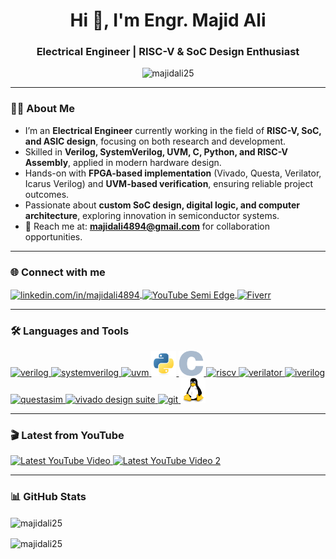 <h1 align="center">Hi 👋, I'm Engr. Majid Ali</h1>
<h3 align="center">Electrical Engineer | RISC-V & SoC Design Enthusiast</h3>

<p align="center"> 
  <img src="https://komarev.com/ghpvc/?username=majidali25&label=Profile%20views&color=0e75b6&style=flat" alt="majidali25" /> 
</p>

---
### 🧑‍💻 About Me  

- I’m an **Electrical Engineer** currently working in the field of **RISC-V, SoC, and ASIC design**, focusing on both research and development.  
- Skilled in **Verilog, SystemVerilog, UVM, C, Python, and RISC-V Assembly**, applied in modern hardware design.  
- Hands-on with **FPGA-based implementation** (Vivado, Questa, Verilator, Icarus Verilog) and **UVM-based verification**, ensuring reliable project outcomes.  
- Passionate about **custom SoC design, digital logic, and computer architecture**, exploring innovation in semiconductor systems.  
- 📩 Reach me at: **majidali4894@gmail.com** for collaboration opportunities.  
 
---

### 🌐 Connect with me
<p align="left">
<a href="https://www.linkedin.com/in/majidali4894/" target="blank">
  <img align="center" src="https://raw.githubusercontent.com/rahuldkjain/github-profile-readme-generator/master/src/images/icons/Social/linked-in-alt.svg" alt="linkedin.com/in/majidali4894" height="30" width="40" />
</a>
<a href="https://www.youtube.com/@semiedge1" target="blank">
  <img align="center" src="https://raw.githubusercontent.com/rahuldkjain/github-profile-readme-generator/master/src/images/icons/Social/youtube.svg" alt="YouTube Semi Edge" height="30" width="40" />
</a>
<a href="https://www.fiverr.com/mrj728?up_rollout=true" target="blank">
  <img align="center" src="https://logos-world.net/wp-content/uploads/2020/12/Fiverr-Logo.png" alt="Fiverr" height="30" width="40" />
</a>
</p>

---

### 🛠️ Languages and Tools  
<p align="left">
    <a href="https://en.wikipedia.org/wiki/Verilog" target="_blank" rel="noreferrer"> <img src="https://encrypted-tbn0.gstatic.com/images?q=tbn:ANd9GcSKk8ifhrf8QRDcGCNPKHPyGMt4o1zTotEKLw&s" alt="verilog" width="40" height="40"/> </a> 
    <a href="https://en.wikipedia.org/wiki/SystemVerilog" target="_blank" rel="noreferrer"> <img src="https://encrypted-tbn0.gstatic.com/images?q=tbn:ANd9GcQi1a-RTLfP5ujn4TaMMsIkcJk7X7O7qga08A&s" alt="systemverilog" width="40" height="40"/> </a>
    <a href="https://www.accellera.org/downloads/standards/uvm" target="_blank" rel="noreferrer"> <img src="https://uvm.io/images/uvm-logo.svg" alt="uvm" width="40" height="40"/> </a>
    <a href="https://www.python.org" target="_blank" rel="noreferrer"> <img src="https://raw.githubusercontent.com/devicons/devicon/master/icons/python/python-original.svg" alt="python" width="40" height="40"/> </a> 
    <a href="https://www.cprogramming.com/" target="_blank" rel="noreferrer"> <img src="https://raw.githubusercontent.com/devicons/devicon/master/icons/c/c-original.svg" alt="c" width="40" height="40"/> </a> 
    <a href="https://riscv.org/" target="_blank" rel="noreferrer"> <img src="https://avatars.githubusercontent.com/u/10872782?s=200&v=4" alt="riscv" width="40" height="40"/> </a> 
    <a href="https://www.veripool.org/verilator/" target="_blank" rel="noreferrer"> <img src="https://www.veripool.org/img/verilator_256_200_min.png" alt="verilator" width="40" height="40"/> </a>
    <a href="https://iverilog.fandom.com/wiki/Main_Page" target="_blank" rel="noreferrer"> <img src="https://upload.wikimedia.org/wikipedia/en/c/cb/Icarus_Verilog_logo2.png" alt="iverilog" width="40" height="40"/> </a>
    <a href="https://www.mentor.com/products/fv/questa/" target="_blank" rel="noreferrer"> <img src="https://encrypted-tbn0.gstatic.com/images?q=tbn:ANd9GcQ4g9iGb6Z4drVMGI-iZqtfSKmJFQDAiOMV2e2GHA1csEsTn_U2jWHkBIqTQE1rOhhGF20&usqp=CAU" alt="questasim" width="40" height="40"/> </a>
    <a href="https://www.xilinx.com/products/design-tools/vivado.html" target="_blank" rel="noreferrer"> <img src="https://dl.flathub.org/repo/appstream/x86_64/icons/128x128/com.github.corna.Vivado.png" alt="vivado design suite" width="40" height="40"/> </a>
    <a href="https://git-scm.com/" target="_blank" rel="noreferrer"> <img src="https://www.vectorlogo.zone/logos/git-scm/git-scm-icon.svg" alt="git" width="40" height="40"/> </a> 
    <a href="https://www.linux.org/" target="_blank" rel="noreferrer"> <img src="https://raw.githubusercontent.com/devicons/devicon/master/icons/linux/linux-original.svg" alt="linux" width="40" height="40"/> </a>
</p>

---

### 🎬 Latest from YouTube
<a href="https://youtu.be/O8hznH8c8AA?si=XavPwXvisK26yuCS" target="blank">
  <img src="https://img.youtube.com/vi/O8hznH8c8AA/0.jpg" alt="Latest YouTube Video" width="200" height="130"/>
</a>

<a href="https://youtu.be/GLtbN-SocXE?si=3_7pVCGrxdV7cAvw" target="blank">
  <img src="https://img.youtube.com/vi/GLtbN-SocXE/0.jpg" alt="Latest YouTube Video 2" width="200" height="130"/>
</a>


---

### 📊 GitHub Stats  
<p><img align="center" src="https://github-readme-stats.vercel.app/api?username=majidali25&show_icons=true&locale=en" alt="majidali25" /></p>  

<p><img align="center" src="https://github-readme-streak-stats.herokuapp.com/?user=majidali25&" alt="majidali25" /></p>  
